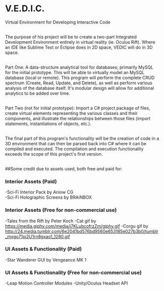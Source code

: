 # V.E.D.I.C.
Virtual Environment for Developing Interactive Code<br/><br/>

The purpose of his project will be to create a two-part Integrated Development Environment entirely in virtual reality (ie. Oculus Rift). Where an IDE like Sublime Text or Eclipse does in 2D space, VEDIC will do in 3D space. <br/><br/>

Part One: A data-structure analytical tool for databases; primarily MySQL for the initial prototype. This will be able to virtually model an MySQL database (local or remote). This program will perform the complete CRUD spectrum (Create, Read, Update, and Delete), as well as perform various analysis of the database itself. It's modular design will allow for additional analytics to be added over time.<br/><br/>

Part Two (not for initial prototype): Import a C# project package of files, create virtual elements representing the various classes and their components, and illustrate the relationships between those files (import statements, instantiations of objects, etc.).<br/><br/>

The final part of this program's functionality will be the creation of code in a 3D environment that can then be parsed back into C# where it can be compiled and executed. The compilation and execution functionality exceeds the scope of this project's first version.<br/><br/>

##Some credit due to assets used, both free and paid for:

### Interior Assets (Paid)
-Sci-Fi Interior Pack by Aniow CG </br>
-Sci-Fi Holographic Screens by BRAiNBOX </br>

### Interior Assets (Free for non-commercial use)
-Tales from the Rift by Peter Koch
-Cat gif by https://media.giphy.com/media/j7KLubcofrzZm/giphy.gif
-Corgu gif by http://24.media.tumblr.com/6e2041bd576bd9560e653185e027b3b0/tumblr_mxgo71pj2U1rn8gxao1_1280.gif

### UI Assets & Functionality (Paid)
-Star Wanderer GUI by Vengeance MK 1 </br>

### UI Assets & Functionality (Free for non-commercial use)
-Leap Motion Controller Modules
-Unity/Oculus Headset API

